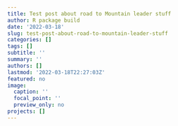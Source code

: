 ```yaml
---
title: Test post about road to Mountain leader stuff
author: R package build
date: '2022-03-18'
slug: test-post-about-road-to-mountain-leader-stuff
categories: []
tags: []
subtitle: ''
summary: ''
authors: []
lastmod: '2022-03-18T22:27:03Z'
featured: no
image:
  caption: ''
  focal_point: ''
  preview_only: no
projects: []
---
```


